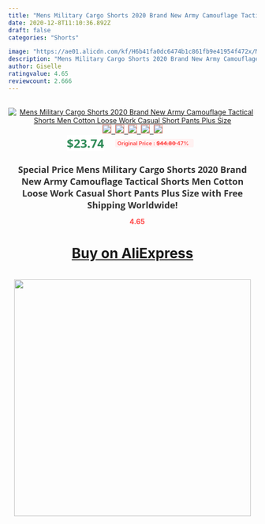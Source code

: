 ```yaml
---
title: "Mens Military Cargo Shorts 2020 Brand New Army Camouflage Tactical Shorts Men Cotton Loose Work Casual Short Pants Plus Size"
date: 2020-12-8T11:10:36.892Z
draft: false
categories: "Shorts"

image: "https://ae01.alicdn.com/kf/H6b41fa0dc6474b1c861fb9e41954f472x/Mens-Military-Cargo-Shorts-2020-Brand-New-Army-Camouflage-Tactical-Shorts-Men-Cotton-Loose-Work-Casual.jpg"
description: "Mens Military Cargo Shorts 2020 Brand New Army Camouflage Tactical Shorts Men Cotton Loose Work Casual Short Pants Plus Size"
author: Giselle
ratingvalue: 4.65
reviewcount: 2.666
---
```

<br>
<div style="text-align: center;">
<a href="https://s.click.aliexpress.com/e/_AmcXaz" target="_blank" rel="nofollow noopener noreferrer"><img alt="Mens Military Cargo Shorts 2020 Brand New Army Camouflage Tactical Shorts Men Cotton Loose Work Casual Short Pants Plus Size" class="magnifier-image" src="https://ae01.alicdn.com/kf/H6b41fa0dc6474b1c861fb9e41954f472x/Mens-Military-Cargo-Shorts-2020-Brand-New-Army-Camouflage-Tactical-Shorts-Men-Cotton-Loose-Work-Casual.jpg_640x640.jpg">
<br>
<img style="border:1px solid salmon" src="https://ae01.alicdn.com/kf/H6b41fa0dc6474b1c861fb9e41954f472x/Mens-Military-Cargo-Shorts-2020-Brand-New-Army-Camouflage-Tactical-Shorts-Men-Cotton-Loose-Work-Casual.jpg_120x120.jpg">&nbsp;&nbsp;<img style="border:1px solid salmon" src="https://ae01.alicdn.com/kf/Hf88d414ce18f41b49e0f3489766f5956a/Mens-Military-Cargo-Shorts-2020-Brand-New-Army-Camouflage-Tactical-Shorts-Men-Cotton-Loose-Work-Casual.jpg_120x120.jpg">&nbsp;&nbsp;<img style="border:1px solid salmon" src="https://ae01.alicdn.com/kf/Hbc5304393d5d46d5aed52386c03db29eG/Mens-Military-Cargo-Shorts-2020-Brand-New-Army-Camouflage-Tactical-Shorts-Men-Cotton-Loose-Work-Casual.jpg_120x120.jpg">&nbsp;&nbsp;<img style="border:1px solid salmon" src="https://ae01.alicdn.com/kf/Hfd5610472b1b4630876ba11261bf153cA/Mens-Military-Cargo-Shorts-2020-Brand-New-Army-Camouflage-Tactical-Shorts-Men-Cotton-Loose-Work-Casual.jpg_120x120.jpg">&nbsp;&nbsp;<img style="border:1px solid salmon" src="https://ae01.alicdn.com/kf/H54ebfce88bd04c65bcf97986bc8ec0076/Mens-Military-Cargo-Shorts-2020-Brand-New-Army-Camouflage-Tactical-Shorts-Men-Cotton-Loose-Work-Casual.jpg_120x120.jpg"></a></div><br0>
<div style="text-align: center;"><span style="background-color: white; border: 0px; box-sizing: border-box; color: seagreen; display: inline-block; font-family: &quot;open sans&quot; , &quot;arial&quot; , &quot;helvetica&quot; , sans-serif , &quot;heiti&quot;; font-size: 24px; font-stretch: inherit; font-weight: 700; line-height: inherit; margin: 0px 10px 0px 0px; padding: 0px; vertical-align: middle;">$23.74 </span>
<span style="background: rgb(255 , 241 , 241); border-radius: 3px; border: 0px; box-sizing: border-box; color: #ff4747; display: inline-block; font-family: inherit; font-size: 12px; font-stretch: inherit; font-style: inherit; font-variant: inherit; font-weight: 600; line-height: inherit; margin: 0px; padding: 2px 5px; transform: scale(0.9); vertical-align: middle;">Original Price : <b style="text-decoration: line-through;">$44.80 </b> 47%&nbsp;&nbsp;</span></div>
<h1 style="color: #333333; display: inline-block; font-family: &quot;open sans&quot; , &quot;arial&quot; , &quot;helvetica&quot; , sans-serif , &quot;heiti&quot;; font-size: 18px; font-stretch: inherit; font-weight: 700; text-align: center;">Special Price Mens Military Cargo Shorts 2020 Brand New Army Camouflage Tactical Shorts Men Cotton Loose Work Casual Short Pants Plus Size with Free Shipping Worldwide!</h1>
<div style="color: #ff4747; text-align: center;">
<img src="https://4.bp.blogspot.com/-M0ZcTcb-5uY/XleCXlxnR4I/AAAAAAAAAEc/OrjgMkXV1oMQFaCRZj5HQwOCBcu3w1FegCPcBGAYYCw/s1600/star.png" style="height: 15px;">&nbsp;<b>4.65</b></div>
<div class="button_cont" align="center"><a class="buynow_a" href="https://s.click.aliexpress.com/e/_AmcXaz" target="_blank" rel="nofollow noopener noreferrer"><H1>Buy on AliExpress</H1></a></div><br>
<div class="separator" style="clear: both; text-align: center;">
<img src="https://lh3.googleusercontent.com/-pTy5HemUv9M/XlePHvY0dAI/AAAAAAAAAE4/0nX5iRUoIWY8eMW9Dpxeirr157OZliDIgCLcBGAsYHQ/s1600/badge.gif" width="480">
</div>
